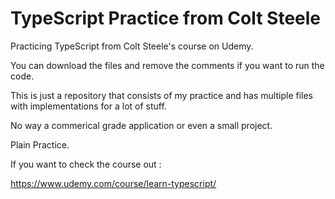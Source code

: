 # TypeScript Practice from Colt Steele

Practicing TypeScript from Colt Steele's course on Udemy.

You can download the files and remove the comments if you want to run the code.

This is just a repository that consists of my practice and has multiple files with implementations for a lot of stuff.

No way a commerical grade application or even a small project.

Plain Practice.

If you want to check the course out :

https://www.udemy.com/course/learn-typescript/

